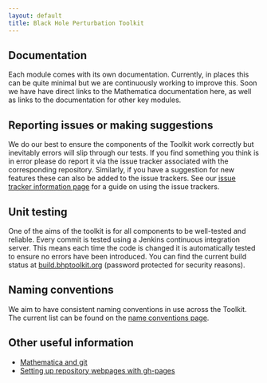 ```yaml
---
layout: default
title: Black Hole Perturbation Toolkit
---
```


## Documentation

Each module comes with its own documentation. Currently, in places this can be quite minimal but we are continuously working to improve this. Soon we have have direct links to the Mathematica documentation here, as well as links to the documentation for other key modules.

## Reporting issues or making suggestions

We do our best to ensure the components of the Toolkit work correctly but inevitably errors will slip through our tests. If you find something you think is in error please do report it via the issue tracker associated with the corresponding repository. Similarly, if you have a suggestion for new features these can also be added to the issue trackers. See our [issue tracker information page](issue-tracker-info.html) for a guide on using the issue trackers.

## Unit testing

One of the aims of the toolkit is for all components to be well-tested and reliable. Every commit is tested using a Jenkins continuous integration server. This means each time the code is changed it is automatically tested to ensure no errors have been introduced. You can find the current build status at [build.bhptoolkit.org](http://build.bhptoolkit.org/blue) (password protected for security reasons).

## Naming conventions

We aim to have consistent naming conventions in use across the Toolkit. The current list can be found on the [name conventions page](conventions.html).

## Other useful information

- [Mathematica and git](cleannb.html)
- [Setting up repository webpages with gh-pages](http://bhptoolkit.org/gh-pages)